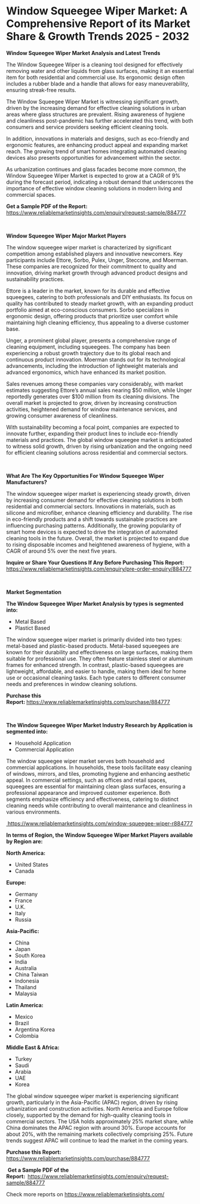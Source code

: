 <p><h1>Window Squeegee Wiper Market: A Comprehensive Report of its Market Share & Growth Trends 2025 - 2032</h1></p><p><strong>Window Squeegee Wiper Market Analysis and Latest Trends</strong></p>
<p><p>The Window Squeegee Wiper is a cleaning tool designed for effectively removing water and other liquids from glass surfaces, making it an essential item for both residential and commercial use. Its ergonomic design often includes a rubber blade and a handle that allows for easy maneuverability, ensuring streak-free results. </p><p>The Window Squeegee Wiper Market is witnessing significant growth, driven by the increasing demand for effective cleaning solutions in urban areas where glass structures are prevalent. Rising awareness of hygiene and cleanliness post-pandemic has further accelerated this trend, with both consumers and service providers seeking efficient cleaning tools. </p><p>In addition, innovations in materials and designs, such as eco-friendly and ergonomic features, are enhancing product appeal and expanding market reach. The growing trend of smart homes integrating automated cleaning devices also presents opportunities for advancement within the sector. </p><p>As urbanization continues and glass facades become more common, the Window Squeegee Wiper Market is expected to grow at a CAGR of 9% during the forecast period, indicating a robust demand that underscores the importance of effective window cleaning solutions in modern living and commercial spaces.</p></p>
<p><strong>Get a Sample PDF of the Report:&nbsp;</strong> <a href="https://www.reliablemarketinsights.com/enquiry/request-sample/884777?utm_campaign=2441&utm_medium=2&utm_source=Github&utm_content=ia&utm_term=04042025&utm_id=window-squeegee-wiper">https://www.reliablemarketinsights.com/enquiry/request-sample/884777</a></p>
<p>&nbsp;</p>
<p><strong>Window Squeegee Wiper Major Market Players</strong></p>
<p><p>The window squeegee wiper market is characterized by significant competition among established players and innovative newcomers. Key participants include Ettore, Sorbo, Pulex, Unger, Steccone, and Moerman. These companies are recognized for their commitment to quality and innovation, driving market growth through advanced product designs and sustainability practices.</p><p>Ettore is a leader in the market, known for its durable and effective squeegees, catering to both professionals and DIY enthusiasts. Its focus on quality has contributed to steady market growth, with an expanding product portfolio aimed at eco-conscious consumers. Sorbo specializes in ergonomic design, offering products that prioritize user comfort while maintaining high cleaning efficiency, thus appealing to a diverse customer base.</p><p>Unger, a prominent global player, presents a comprehensive range of cleaning equipment, including squeegees. The company has been experiencing a robust growth trajectory due to its global reach and continuous product innovation. Moerman stands out for its technological advancements, including the introduction of lightweight materials and advanced ergonomics, which have enhanced its market position.</p><p>Sales revenues among these companies vary considerably, with market estimates suggesting Ettore’s annual sales nearing $50 million, while Unger reportedly generates over $100 million from its cleaning divisions. The overall market is projected to grow, driven by increasing construction activities, heightened demand for window maintenance services, and growing consumer awareness of cleanliness.</p><p>With sustainability becoming a focal point, companies are expected to innovate further, expanding their product lines to include eco-friendly materials and practices. The global window squeegee market is anticipated to witness solid growth, driven by rising urbanization and the ongoing need for efficient cleaning solutions across residential and commercial sectors.</p></p>
<p>&nbsp;</p>
<p><strong>What Are The Key Opportunities For Window Squeegee Wiper Manufacturers?</strong></p>
<p><p>The window squeegee wiper market is experiencing steady growth, driven by increasing consumer demand for effective cleaning solutions in both residential and commercial sectors. Innovations in materials, such as silicone and microfiber, enhance cleaning efficiency and durability. The rise in eco-friendly products and a shift towards sustainable practices are influencing purchasing patterns. Additionally, the growing popularity of smart home devices is expected to drive the integration of automated cleaning tools in the future. Overall, the market is projected to expand due to rising disposable incomes and heightened awareness of hygiene, with a CAGR of around 5% over the next five years.</p></p>
<p><strong>Inquire or Share Your Questions If Any Before Purchasing This Report:</strong> <a href="https://www.reliablemarketinsights.com/enquiry/pre-order-enquiry/884777?utm_campaign=2441&utm_medium=2&utm_source=Github&utm_content=ia&utm_term=04042025&utm_id=window-squeegee-wiper">https://www.reliablemarketinsights.com/enquiry/pre-order-enquiry/884777</a></p>
<p>&nbsp;</p>
<p><strong>Market Segmentation</strong></p>
<p><strong>The Window Squeegee Wiper Market Analysis by types is segmented into:</strong></p>
<p><ul><li>Metal Based</li><li>Plastict Based</li></ul></p>
<p><p>The window squeegee wiper market is primarily divided into two types: metal-based and plastic-based products. Metal-based squeegees are known for their durability and effectiveness on large surfaces, making them suitable for professional use. They often feature stainless steel or aluminum frames for enhanced strength. In contrast, plastic-based squeegees are lightweight, affordable, and easier to handle, making them ideal for home use or occasional cleaning tasks. Each type caters to different consumer needs and preferences in window cleaning solutions.</p></p>
<p><strong>Purchase this Report:&nbsp;</strong><a href="https://www.reliablemarketinsights.com/purchase/884777?utm_campaign=2441&utm_medium=2&utm_source=Github&utm_content=ia&utm_term=04042025&utm_id=window-squeegee-wiper">https://www.reliablemarketinsights.com/purchase/884777</a></p>
<p>&nbsp;</p>
<p><strong>The Window Squeegee Wiper Market Industry Research by Application is segmented into:</strong></p>
<p><ul><li>Household Application</li><li>Commercial Application</li></ul></p>
<p><p>The window squeegee wiper market serves both household and commercial applications. In households, these tools facilitate easy cleaning of windows, mirrors, and tiles, promoting hygiene and enhancing aesthetic appeal. In commercial settings, such as offices and retail spaces, squeegees are essential for maintaining clean glass surfaces, ensuring a professional appearance and improved customer experience. Both segments emphasize efficiency and effectiveness, catering to distinct cleaning needs while contributing to overall maintenance and cleanliness in various environments.</p></p>
<p><a href="https://www.reliablemarketinsights.com/window-squeegee-wiper-r884777?utm_campaign=2441&utm_medium=2&utm_source=Github&utm_content=ia&utm_term=04042025&utm_id=window-squeegee-wiper">&nbsp;https://www.reliablemarketinsights.com/window-squeegee-wiper-r884777</a></p>
<p><strong>In terms of Region, the Window Squeegee Wiper Market Players available by Region are:</strong></p>
<p>
    <p> <strong> North America: </strong>
        <ul>
            <li>United States</li>
            <li>Canada</li>
        </ul>
        </p> 
    <p> <strong> Europe: </strong>
        <ul>
            <li>Germany</li>
            <li>France</li>
            <li>U.K.</li>
            <li>Italy</li>
            <li>Russia</li>
        </ul>
        </p> 
    <p> <strong> Asia-Pacific: </strong>
        <ul>
            <li>China</li>
            <li>Japan</li>
            <li>South Korea</li>
            <li>India</li>
            <li>Australia</li>
            <li>China Taiwan</li>
            <li>Indonesia</li>
            <li>Thailand</li>
            <li>Malaysia</li>
        </ul>
        </p> 
    <p> <strong> Latin America: </strong>
        <ul>
            <li>Mexico</li>
            <li>Brazil</li>
            <li>Argentina Korea</li>
            <li>Colombia</li>
        </ul>
        </p> 
    <p> <strong> Middle East & Africa: </strong>
        <ul>
            <li>Turkey</li>
            <li>Saudi</li>
            <li>Arabia</li>
            <li>UAE</li>
            <li>Korea</li>
        </ul>
    </p>
    </p>
<p><p>The global window squeegee wiper market is experiencing significant growth, particularly in the Asia-Pacific (APAC) region, driven by rising urbanization and construction activities. North America and Europe follow closely, supported by the demand for high-quality cleaning tools in commercial sectors. The USA holds approximately 25% market share, while China dominates the APAC region with around 30%. Europe accounts for about 20%, with the remaining markets collectively comprising 25%. Future trends suggest APAC will continue to lead the market in the coming years.</p></p>
<p><strong>Purchase this Report: </strong><a href="https://www.reliablemarketinsights.com/purchase/884777?utm_campaign=2441&utm_medium=2&utm_source=Github&utm_content=ia&utm_term=04042025&utm_id=window-squeegee-wiper">https://www.reliablemarketinsights.com/purchase/884777</a></p>
<p>&nbsp;<strong>Get a Sample PDF of the Report:&nbsp;&nbsp;</strong><a href="https://www.reliablemarketinsights.com/enquiry/request-sample/884777?utm_campaign=2441&utm_medium=2&utm_source=Github&utm_content=ia&utm_term=04042025&utm_id=window-squeegee-wiper">https://www.reliablemarketinsights.com/enquiry/request-sample/884777</a></p>
<p><strong></strong></p>
<p>Check more reports on <a href="https://www.reliablemarketinsights.com/?utm_campaign=2441&utm_medium=2&utm_source=Github&utm_content=ia&utm_term=04042025&utm_id=window-squeegee-wiper">https://www.reliablemarketinsights.com/</a></p>